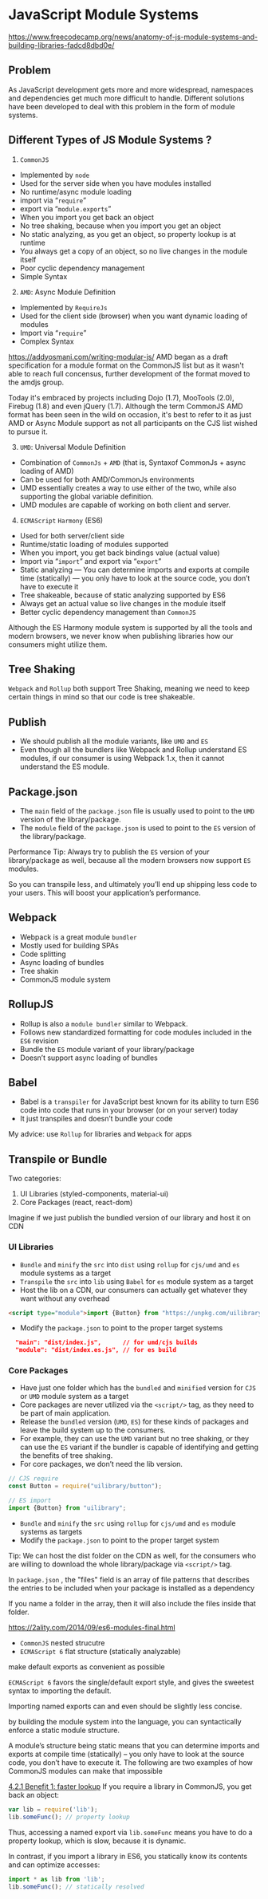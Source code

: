 # JavaScript Module Systems

https://www.freecodecamp.org/news/anatomy-of-js-module-systems-and-building-libraries-fadcd8dbd0e/

## Problem
As JavaScript development gets more and more widespread, namespaces and dependencies get much more difficult to handle. 
Different solutions have been developed to deal with this problem in the form of module systems.

## Different Types of JS Module Systems ?

1. `CommonJS`

- Implemented by `node`
- Used for the server side when you have modules installed
- No runtime/async module loading
- import via “`require`”
- export via “`module.exports`”
- When you import you get back an object
- No tree shaking, because when you import you get an object
- No static analyzing, as you get an object, so property lookup is at runtime
- You always get a copy of an object, so no live changes in the module itself
- Poor cyclic dependency management
- Simple Syntax

2. `AMD`: Async Module Definition

- Implemented by `RequireJs`
- Used for the client side (browser) when you want dynamic loading of modules
- Import via “`require`”
- Complex Syntax

https://addyosmani.com/writing-modular-js/
AMD began as a draft specification for a module format on the CommonJS list but as it wasn't able to reach full concensus, further development of the format moved to the amdjs group.

Today it's embraced by projects including Dojo (1.7), MooTools (2.0), Firebug (1.8) and even jQuery (1.7). Although the term CommonJS AMD format has been seen in the wild on occasion, it's best to refer to it as just AMD or Async Module support as not all participants on the CJS list wished to pursue it.

3. `UMD`: Universal Module Definition

- Combination of `CommonJs` + `AMD` (that is, Syntaxof CommonJs + async loading of AMD)
- Can be used for both AMD/CommonJs environments
- UMD essentially creates a way to use either of the two, while also supporting the global variable definition. 
- UMD modules are capable of working on both client and server.

4. `ECMAScript` `Harmony` (ES6)

- Used for both server/client side
- Runtime/static loading of modules supported
- When you import, you get back bindings value (actual value)
- Import via “`import`” and export via “`export`”
- Static analyzing — You can determine imports and exports at compile time (statically) — you only have to look at the source code, you don’t have to execute it
- Tree shakeable, because of static analyzing supported by ES6
- Always get an actual value so live changes in the module itself
- Better cyclic dependency management than `CommonJS`

Although the ES Harmony module system is supported by all the tools and modern browsers, 
we never know when publishing libraries how our consumers might utilize them.

## Tree Shaking
`Webpack` and `Rollup` both support Tree Shaking, meaning we need to keep certain things in mind so that our code is tree shakeable.

## Publish
- We should publish all the module variants, like `UMD` and `ES`
- Even though all the bundlers like Webpack and Rollup understand ES modules, if our consumer is using Webpack 1.x, then it cannot understand the ES module.

## Package.json
- The `main` field of the `package.json` file is usually used to point to the `UMD` version of the library/package.
- The `module` field of the `package.json` is used to point to the `ES` version of the library/package. 

Performance Tip: Always try to publish the `ES` version of your library/package as well, 
because all the modern browsers now support `ES` modules. 

So you can transpile less, and ultimately you’ll end up shipping less code to your users. 
This will boost your application’s performance.

## Webpack
- Webpack is a great module `bundler`
- Mostly used for building SPAs 
- Code splitting
- Async loading of bundles
- Tree shakin
- CommonJS module system

## RollupJS
- Rollup is also a `module bundler` similar to Webpack. 
- Follows new standardized formatting for code modules included in the `ES6` revision
- Bundle the `ES` module variant of your library/package
- Doesn’t support async loading of bundles

## Babel
- Babel is a `transpiler` for JavaScript best known for its ability to turn ES6 code into code that runs in your browser (or on your server) today
- It just transpiles and doesn’t bundle your code

My advice: use `Rollup` for libraries and `Webpack` for apps

## Transpile or Bundle

Two categories:

1. UI Libraries (styled-components, material-ui)
2. Core Packages (react, react-dom)

Imagine if we just publish the bundled version of our library and host it on CDN

### UI Libraries
- `Bundle` and `minify` the `src` into `dist` using `rollup` for `cjs/umd` and `es` module systems as a target
- `Transpile` the `src` into `lib` using `Babel` for `es` module system as a target
- Host the lib on a CDN, our consumers can actually get whatever they want without any overhead
```html
<script type="module">import {Button} from "https://unpkg.com/uilibrary/lib/button.js";</script>
```
- Modify the `package.json` to point to the proper target systems
```json
  "main": "dist/index.js",      // for umd/cjs builds
  "module": "dist/index.es.js", // for es build
```

### Core Packages
- Have just one folder which has the `bundled` and `minified` version for `CJS` or `UMD` module system as a target
- Core packages are never utilized via the `<script/>` tag, as they need to be part of main application. 
- Release the `bundled` version (`UMD`, `ES`) for these kinds of packages and leave the build system up to the consumers.
- For example, they can use the `UMD` variant but no tree shaking, or they can use the `ES` variant if the bundler is capable of identifying and getting the benefits of tree shaking.
- For core packages, we don’t need the lib version.
```javascript
// CJS require
const Button = require("uilibrary/button");

// ES import
import {Button} from "uilibrary";
```
- `Bundle` and `minify` the `src` using `rollup` for `cjs/umd` and `es` module systems as targets
- Modify the `package.json` to point to the proper target system

Tip: We can host the dist folder on the CDN as well, for the consumers who are willing to download the whole library/package via `<script/>` tag.

In `package.json` , the "files" field is an array of file patterns that describes the entries to be included
when your package is installed as a dependency

If you name a folder in the array, then it will also include the files inside that folder.

https://2ality.com/2014/09/es6-modules-final.html
- `CommonJS` nested strucutre
- `ECMAScript 6` flat structure (statically analyzable)

make default exports as convenient as possible

`ECMAScript 6` favors the single/default export style, and gives the sweetest syntax to importing the default.

Importing named exports can and even should be slightly less concise.

by building the module system into the language, you can syntactically enforce a static module structure.

A module’s structure being static means that you can determine imports and exports at compile time (statically) – you only have to look at the source code, you don’t have to execute it. The following are two examples of how CommonJS modules can make that impossible

[4.2.1 Benefit 1: faster lookup](https://2ality.com/2014/09/es6-modules-final.html#benefit-1%3A-faster-lookup)
If you require a library in CommonJS, you get back an object:

```javascript
var lib = require('lib');
lib.someFunc(); // property lookup
```
Thus, accessing a named export via `lib.someFunc` means you have to do a property lookup, which is slow, because it is dynamic.

In contrast, if you import a library in ES6, you statically know its contents and can optimize accesses:
```javascript
import * as lib from 'lib';
lib.someFunc(); // statically resolved
```


